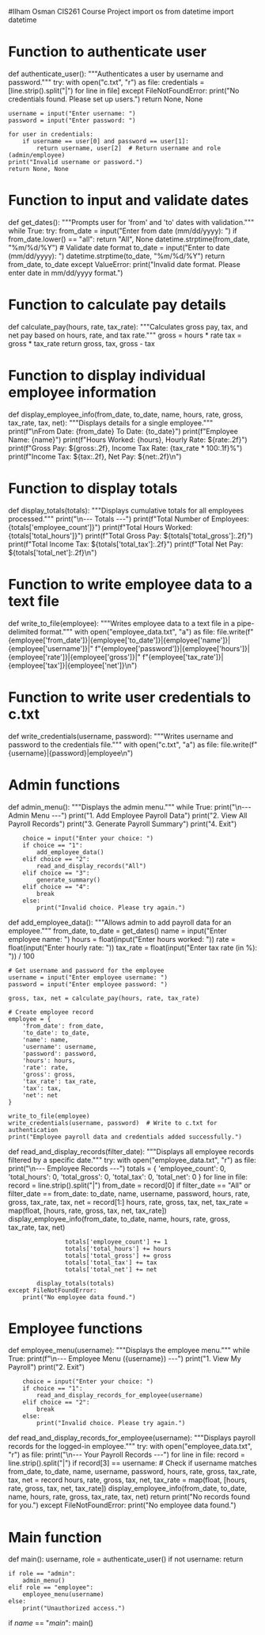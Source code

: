#Ilham Osman CIS261 Course Project
import os
from datetime import datetime

# Function to authenticate user
def authenticate_user():
    """Authenticates a user by username and password."""
    try:
        with open("c.txt", "r") as file:
            credentials = [line.strip().split("|") for line in file]
    except FileNotFoundError:
        print("No credentials found. Please set up users.")
        return None, None

    username = input("Enter username: ")
    password = input("Enter password: ")

    for user in credentials:
        if username == user[0] and password == user[1]:
            return username, user[2]  # Return username and role (admin/employee)
    print("Invalid username or password.")
    return None, None


# Function to input and validate dates
def get_dates():
    """Prompts user for 'from' and 'to' dates with validation."""
    while True:
        try:
            from_date = input("Enter from date (mm/dd/yyyy): ")
            if from_date.lower() == "all":
                return "All", None
            datetime.strptime(from_date, "%m/%d/%Y")  # Validate date format
            to_date = input("Enter to date (mm/dd/yyyy): ")
            datetime.strptime(to_date, "%m/%d/%Y")
            return from_date, to_date
        except ValueError:
            print("Invalid date format. Please enter date in mm/dd/yyyy format.")


# Function to calculate pay details
def calculate_pay(hours, rate, tax_rate):
    """Calculates gross pay, tax, and net pay based on hours, rate, and tax rate."""
    gross = hours * rate
    tax = gross * tax_rate
    return gross, tax, gross - tax


# Function to display individual employee information
def display_employee_info(from_date, to_date, name, hours, rate, gross, tax_rate, tax, net):
    """Displays details for a single employee."""
    print(f"\nFrom Date: {from_date} To Date: {to_date}")
    print(f"Employee Name: {name}")
    print(f"Hours Worked: {hours}, Hourly Rate: ${rate:.2f}")
    print(f"Gross Pay: ${gross:.2f}, Income Tax Rate: {tax_rate * 100:.1f}%")
    print(f"Income Tax: ${tax:.2f}, Net Pay: ${net:.2f}\n")


# Function to display totals
def display_totals(totals):
    """Displays cumulative totals for all employees processed."""
    print("\n--- Totals ---")
    print(f"Total Number of Employees: {totals['employee_count']}")
    print(f"Total Hours Worked: {totals['total_hours']}")
    print(f"Total Gross Pay: ${totals['total_gross']:.2f}")
    print(f"Total Income Tax: ${totals['total_tax']:.2f}")
    print(f"Total Net Pay: ${totals['total_net']:.2f}\n")


# Function to write employee data to a text file
def write_to_file(employee):
    """Writes employee data to a text file in a pipe-delimited format."""
    with open("employee_data.txt", "a") as file:
        file.write(f"{employee['from_date']}|{employee['to_date']}|{employee['name']}|{employee['username']}|"
                   f"{employee['password']}|{employee['hours']}|{employee['rate']}|{employee['gross']}|"
                   f"{employee['tax_rate']}|{employee['tax']}|{employee['net']}\n")


# Function to write user credentials to c.txt
def write_credentials(username, password):
    """Writes username and password to the credentials file."""
    with open("c.txt", "a") as file:
        file.write(f"{username}|{password}|employee\n")


# Admin functions
def admin_menu():
    """Displays the admin menu."""
    while True:
        print("\n--- Admin Menu ---")
        print("1. Add Employee Payroll Data")
        print("2. View All Payroll Records")
        print("3. Generate Payroll Summary")
        print("4. Exit")

        choice = input("Enter your choice: ")
        if choice == "1":
            add_employee_data()
        elif choice == "2":
            read_and_display_records("All")
        elif choice == "3":
            generate_summary()
        elif choice == "4":
            break
        else:
            print("Invalid choice. Please try again.")


def add_employee_data():
    """Allows admin to add payroll data for an employee."""
    from_date, to_date = get_dates()
    name = input("Enter employee name: ")
    hours = float(input("Enter hours worked: "))
    rate = float(input("Enter hourly rate: "))
    tax_rate = float(input("Enter tax rate (in %): ")) / 100

    # Get username and password for the employee
    username = input("Enter employee username: ")
    password = input("Enter employee password: ")

    gross, tax, net = calculate_pay(hours, rate, tax_rate)

    # Create employee record
    employee = {
        'from_date': from_date,
        'to_date': to_date,
        'name': name,
        'username': username,
        'password': password,
        'hours': hours,
        'rate': rate,
        'gross': gross,
        'tax_rate': tax_rate,
        'tax': tax,
        'net': net
    }

    write_to_file(employee)
    write_credentials(username, password)  # Write to c.txt for authentication
    print("Employee payroll data and credentials added successfully.")


def read_and_display_records(filter_date):
    """Displays all employee records filtered by a specific date."""
    try:
        with open("employee_data.txt", "r") as file:
            print("\n--- Employee Records ---")
            totals = {
                'employee_count': 0,
                'total_hours': 0,
                'total_gross': 0,
                'total_tax': 0,
                'total_net': 0
            }
            for line in file:
                record = line.strip().split("|")
                from_date = record[0]
                if filter_date == "All" or filter_date == from_date:
                    to_date, name, username, password, hours, rate, gross, tax_rate, tax, net = record[1:]
                    hours, rate, gross, tax, net, tax_rate = map(float, [hours, rate, gross, tax, net, tax_rate])
                    display_employee_info(from_date, to_date, name, hours, rate, gross, tax_rate, tax, net)

                    totals['employee_count'] += 1
                    totals['total_hours'] += hours
                    totals['total_gross'] += gross
                    totals['total_tax'] += tax
                    totals['total_net'] += net

            display_totals(totals)
    except FileNotFoundError:
        print("No employee data found.")


# Employee functions
def employee_menu(username):
    """Displays the employee menu."""
    while True:
        print(f"\n--- Employee Menu ({username}) ---")
        print("1. View My Payroll")
        print("2. Exit")

        choice = input("Enter your choice: ")
        if choice == "1":
            read_and_display_records_for_employee(username)
        elif choice == "2":
            break
        else:
            print("Invalid choice. Please try again.")


def read_and_display_records_for_employee(username):
    """Displays payroll records for the logged-in employee."""
    try:
        with open("employee_data.txt", "r") as file:
            print("\n--- Your Payroll Records ---")
            for line in file:
                record = line.strip().split("|")
                if record[3] == username:  # Check if username matches
                    from_date, to_date, name, username, password, hours, rate, gross, tax_rate, tax, net = record
                    hours, rate, gross, tax, net, tax_rate = map(float, [hours, rate, gross, tax, net, tax_rate])
                    display_employee_info(from_date, to_date, name, hours, rate, gross, tax_rate, tax, net)
                    return
            print("No records found for you.")
    except FileNotFoundError:
        print("No employee data found.")


# Main function
def main():
    username, role = authenticate_user()
    if not username:
        return

    if role == "admin":
        admin_menu()
    elif role == "employee":
        employee_menu(username)
    else:
        print("Unauthorized access.")


if _name_ == "_main_":
    main()
